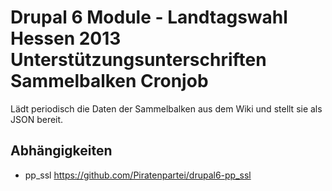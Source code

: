 Drupal 6 Module - Landtagswahl Hessen 2013 Unterstützungsunterschriften Sammelbalken Cronjob
============================================================================================

Lädt periodisch die Daten der Sammelbalken aus dem Wiki und stellt sie als JSON bereit.


Abhängigkeiten
--------------

- pp_ssl https://github.com/Piratenpartei/drupal6-pp_ssl